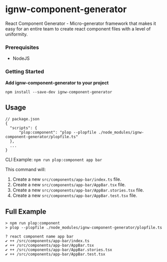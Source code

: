 # ignw-component-generator
React Component Generator - Micro-generator framework that makes it easy for an entire team to create react component files with a level of uniformity.


### Prerequisites
* NodeJS

### Getting Started
**Add ignw-component-generator to your project**
```
npm install --save-dev ignw-component-generator
```

## Usage
```
// package.json
{
  "scripts": {
      "plop:component": "plop --plopfile ./node_modules/ignw-component-generator/plopfile.ts"
  },
  ...
}
```
CLI Example: `npm run plop:component app bar`

This command will:
1. Create a new `src/components/app-bar/index.ts` file.
1. Create a new `src/components/app-bar/AppBar.tsx` file.
1. Create a new `src/components/app-bar/AppBar.stories.tsx` file.
1. Create a new `src/components/app-bar/AppBar.test.tsx` file.

## Full Example
```
> npm run plop:component
> plop --plopfile ./node_modules/ignw-component-generator/plopfile.ts

? react component name app bar
✔ ++ /src/components/app-bar/index.ts
✔ ++ /src/components/app-bar/AppBar.tsx
✔ ++ /src/components/app-bar/AppBar.stories.tsx
✔ ++ /src/components/app-bar/AppBar.test.tsx

```

